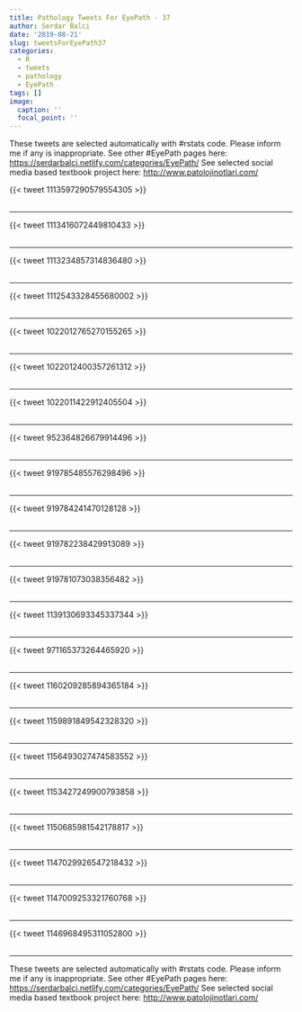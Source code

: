 ```yaml
---
title: Pathology Tweets For EyePath - 37
author: Serdar Balci
date: '2019-08-21'
slug: tweetsForEyePath37
categories:
  - R
  - tweets
  - pathology
  - EyePath
tags: []
image:
  caption: ''
  focal_point: ''
---
```



These tweets are selected automatically with #rstats code. Please inform me if any is inappropriate.
See other #EyePath pages here: https://serdarbalci.netlify.com/categories/EyePath/ 
See selected social media based textbook project here: http://www.patolojinotlari.com/

{{< tweet 1113597290579554305 >}}
<br>
<br>
<hr>
{{< tweet 1113416072449810433 >}}
<br>
<br>
<hr>
{{< tweet 1113234857314836480 >}}
<br>
<br>
<hr>
{{< tweet 1112543328455680002 >}}
<br>
<br>
<hr>
{{< tweet 1022012765270155265 >}}
<br>
<br>
<hr>
{{< tweet 1022012400357261312 >}}
<br>
<br>
<hr>
{{< tweet 1022011422912405504 >}}
<br>
<br>
<hr>
{{< tweet 952364826679914496 >}}
<br>
<br>
<hr>
{{< tweet 919785485576298496 >}}
<br>
<br>
<hr>
{{< tweet 919784241470128128 >}}
<br>
<br>
<hr>
{{< tweet 919782238429913089 >}}
<br>
<br>
<hr>
{{< tweet 919781073038356482 >}}
<br>
<br>
<hr>
{{< tweet 1139130693345337344 >}}
<br>
<br>
<hr>
{{< tweet 971165373264465920 >}}
<br>
<br>
<hr>
{{< tweet 1160209285894365184 >}}
<br>
<br>
<hr>
{{< tweet 1159891849542328320 >}}
<br>
<br>
<hr>
{{< tweet 1156493027474583552 >}}
<br>
<br>
<hr>
{{< tweet 1153427249900793858 >}}
<br>
<br>
<hr>
{{< tweet 1150685981542178817 >}}
<br>
<br>
<hr>
{{< tweet 1147029926547218432 >}}
<br>
<br>
<hr>
{{< tweet 1147009253321760768 >}}
<br>
<br>
<hr>
{{< tweet 1146968495311052800 >}}
<br>
<br>
<hr>


These tweets are selected automatically with #rstats code. Please inform me if any is inappropriate.
See other #EyePath pages here: https://serdarbalci.netlify.com/categories/EyePath/ 
See selected social media based textbook project here: http://www.patolojinotlari.com/
